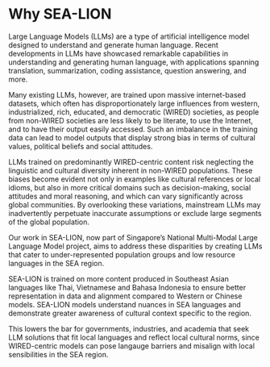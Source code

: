 # Why SEA-LION

Large Language Models (LLMs) are a type of artificial intelligence model designed to understand and generate human language. Recent developments in LLMs have showcased remarkable capabilities in understanding and generating human language, with applications spanning translation, summarization, coding assistance, question answering, and more. 

Many existing LLMs, however, are trained upon massive internet-based datasets, which often has disproportionately large influences from western, industrialized, rich, educated, and democratic (WIRED) societies, as people from non-WIRED societies are less likely to be literate, to use the Internet, and to have their output easily accessed. Such an imbalance in the training data can lead to model outputs that 
display strong bias in terms of cultural values, political beliefs and social attitudes.
 
LLMs trained on predominantly WIRED-centric content risk neglecting the linguistic and cultural diversity inherent in non-WIRED populations. These biases become evident not only in examples like cultural references or local idioms, but also in more critical domains such as decision-making, social attitudes and moral reasoning, and which can vary significantly across global communities. By overlooking these variations, mainstream LLMs may inadvertently perpetuate inaccurate assumptions or exclude large segments of the global population.

Our work in SEA-LION, now part of Singapore’s National Multi-Modal Large Language Model project, aims to address these disparities by creating LLMs that cater to under-represented population groups and low resource languages in the SEA region.

SEA-LION is trained on more content produced in Southeast Asian languages like Thai, Vietnamese and Bahasa Indonesia to ensure better representation in data and alignment compared to Western or Chinese models. SEA-LION models understand nuances in SEA languages and demonstrate greater awareness of cultural context specific to the region. 

This lowers the bar for governments, industries, and academia that seek LLM solutions that fit local languages and reflect local cultural norms, since WIRED-centric models can pose langauge barriers and misalign with local sensibilities in the SEA region. 